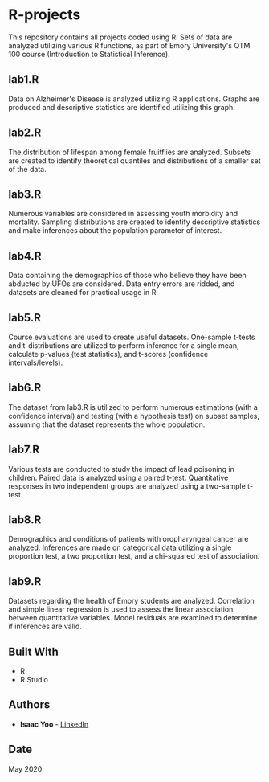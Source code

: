 # R-projects

This repository contains all projects coded using R.
Sets of data are analyzed utilizing various R functions, as part of Emory University's QTM 100 course (Introduction to Statistical Inference). 

## lab1.R

Data on Alzheimer's Disease is analyzed utilizing R applications. Graphs are produced and descriptive statistics are identified utilizing this graph. 

## lab2.R

The distribution of lifespan among female fruitflies are analyzed. Subsets are created to identify theoretical quantiles and distributions of a smaller set of the data. 

## lab3.R

Numerous variables are considered in assessing youth morbidity and mortality. Sampling distributions are created to identify descriptive statistics and make inferences about the population parameter of interest.

## lab4.R

Data containing the demographics of those who believe they have been abducted by UFOs are considered. Data entry errors are ridded, and datasets are cleaned for practical usage in R. 

## lab5.R

Course evaluations are used to create useful datasets. One-sample t-tests and t-distributions are utilized to perform inference for a single mean, calculate p-values (test statistics), and t-scores (confidence intervals/levels).

## lab6.R

The dataset from lab3.R is utilized to perform numerous estimations (with a confidence interval) and testing (with a hypothesis test) on subset samples, assuming that the dataset represents the whole population.

## lab7.R

Various tests are conducted to study the impact of lead poisoning in children. Paired data is analyzed using a paired t-test. Quantitative responses in two independent groups are analyzed using a two-sample t-test.

## lab8.R

Demographics and conditions of patients with oropharyngeal cancer are analyzed. Inferences are made on categorical data utilizing a single proportion test, a two proportion test, and a chi-squared test of association.

## lab9.R

Datasets regarding the health of Emory students are analyzed. Correlation and simple linear regression is used to assess the linear association between quantitative variables. Model residuals are examined to determine if inferences are valid. 

## Built With

* R
* R Studio

## Authors

* **Isaac Yoo** - [LinkedIn](https://www.linkedin.com/in/isaacsyoo/)

## Date

May 2020

